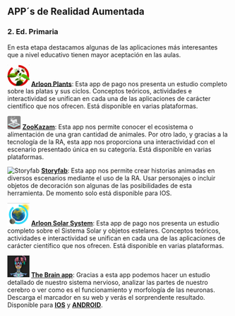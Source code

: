 ## APP´s de Realidad Aumentada

### 2\. Ed. Primaria

En esta etapa destacamos algunas de las aplicaciones más interesantes que a nivel educativo tienen mayor aceptación en las aulas.


<img src='img/1.png' alt='Arllon Plants' width='50'/> **[Arloon Plants](http://www.arloon.com/)**: Esta app de pago nos presenta un estudio completo sobre las platas y sus ciclos. Conceptos teóricos, actividades e interactividad se unifican en cada una de las aplicaciones de carácter científico que nos ofrecen. Está disponible en varias plataformas.

  

<img src='img/unnamed.png' alt='ZooKazam' width='30'/> **[ZooKazam](http://www.zookazam.com/)**: Esta app nos permite conocer el ecosistema o alimentación de una gran cantidad de animales. Por otro lado, y gracias a la tecnología de la RA, esta app nos proporciona una interactividad con el escenario presentado única en su categoría. Está disponible en varias plataformas.

<img src="https://moodle.catedu.es/pluginfile.php/5105/mod_book/chapter/14/photo.jpg" alt="Storyfab" width="50"/>  **[Storyfab](http://www.story-fab.com/)**: Esta app nos permite crear historias animadas en diversos escenarios mediante el uso de la RA. Usar personajes o incluir objetos de decoración son algunas de las posibilidades de esta herramienta. De momento solo está disponible para IOS.

<img src='img/arloon-solar-system.png' alt='Arloon Solar System' width='50'/> **[Arloon Solar System](http://www.arloon.com/)**: Esta app de pago nos presenta un estudio completo sobre el Sistema Solar y objetos estelares. Conceptos teóricos, actividades e interactividad se unifican en cada una de las aplicaciones de carácter científico que nos ofrecen. Está disponible en varias plataformas.  

<img src='img/the-brain-app.png' alt='The Brain App' width='50'/> **[The Brain app](http://harmony.co.uk/project/the-brain-in-3d/)**: Gracias a esta app podemos hacer un estudio detallado de nuestro sistema nervioso, analizar las partes de nuestro cerebro o ver como es el funcionamiento y morfología de las neuronas. Descarga el marcador en su web y verás el sorprendente resultado. Disponible para **[IOS](https://itunes.apple.com/es/app/the-brain-ar-app/id680599952?ls=1&mt=8)** y **[ANDROID](https://play.google.com/store/apps/details?id=uk.co.harmony.brainapp)**.